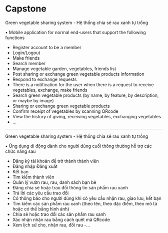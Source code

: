 # Capstone
Green vegetable sharing system - Hệ thống chia sẻ rau xanh tự trồng

• Mobile application for normal end-users that support the following functions
- Register account to be a member
- Login/Logout
- Make friends
- Search member
- Manage vegetable garden, vegetables, friends list
- Post sharing or exchange green vegetable products information
- Respond to exchange requests
- There is a notification for the user when there is a request to receive vegetables, exchange, make friends
- Search green vegetable products (by name, by feature, by description, or maybe by image)
- Sharing or exchange green vegetable products
- Confirm receipt of vegetables by scanning QRcode
- View the history of giving, receiving vegetables, exchanging vegetables
- …
********************
Green vegetable sharing system - Hệ thống chia sẻ rau xanh tự trồng

• Ứng dụng di động dành cho người dùng cuối thông thường hỗ trợ các chức năng sau
- Đăng ký tài khoản để trở thành thành viên
- Đăng nhập Đăng xuất
- Kết bạn
- Tìm kiếm thành viên
- Quản lý vườn rau, rau, danh sách bạn bè
- Đăng chia sẻ hoặc trao đổi thông tin sản phẩm rau xanh
- Trả lời các yêu cầu trao đổi
- Có thông báo cho người dùng khi có yêu cầu nhận rau, giao lưu, kết bạn
- Tìm kiếm các sản phẩm rau xanh (theo tên, theo đặc điểm, theo mô tả hoặc có thể bằng hình ảnh)
- Chia sẻ hoặc trao đổi các sản phẩm rau xanh
- Xác nhận nhận rau bằng cách quét mã QRcode
- Xem lịch sử cho, nhận rau, đổi rau
-… 
